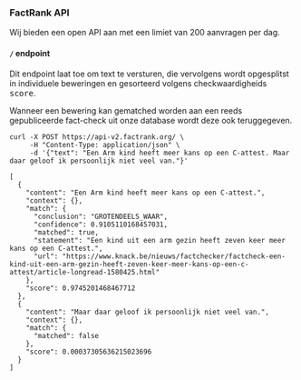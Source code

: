 ### FactRank API

Wij bieden een open API aan met een limiet van 200 aanvragen per dag.

#### `/` endpoint

Dit endpoint laat toe om text te versturen, die vervolgens wordt opgesplitst in individuele beweringen en gesorteerd volgens checkwaardigheids <kbd>score</kbd>. 

Wanneer een bewering kan gematched worden aan een reeds gepubliceerde fact-check uit onze database wordt deze ook teruggegeven.

<div v-highlight >
<pre class="language-bash"><code>curl -X POST https://api-v2.factrank.org/ \
	 -H "Content-Type: application/json" \
	 -d '{"text": "Een Arm kind heeft meer kans op een C-attest. Maar daar geloof ik persoonlijk niet veel van."}'
</code></pre>
<pre class="language-javascript"><code>[
  {
    "content": "Een Arm kind heeft meer kans op een C-attest.",
    "context": {},
    "match": {
      "conclusion": "GROTENDEELS_WAAR",
      "confidence": 0.9105110168457031,
      "matched": true,
      "statement": "Een kind uit een arm gezin heeft zeven keer meer kans op een C-attest.",
      "url": "https://www.knack.be/nieuws/factchecker/factcheck-een-kind-uit-een-arm-gezin-heeft-zeven-keer-meer-kans-op-een-c-attest/article-longread-1580425.html"
    },
    "score": 0.9745201468467712
  },
  {
    "content": "Maar daar geloof ik persoonlijk niet veel van.",
    "context": {},
    "match": {
      "matched": false
    },
    "score": 0.00037305636215023696
  }
]</code></pre>
</div>


